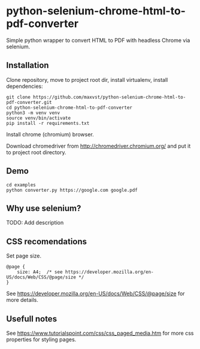 # python-selenium-chrome-html-to-pdf-converter
Simple python wrapper to convert HTML to PDF with headless Chrome via selenium.

## Installation
Clone repository, move to project root dir, install virtualenv, install dependencies:
```
git clone https://github.com/maxvst/python-selenium-chrome-html-to-pdf-converter.git
cd python-selenium-chrome-html-to-pdf-converter
python3 -m venv venv
source venv/bin/activate
pip install -r requirements.txt
```
Install chrome (chromium) browser.

Download chromedriver from http://chromedriver.chromium.org/ and put it to project root directory.

## Demo
```
cd examples
python converter.py https://google.com google.pdf
```

## Why use selenium?
TODO: Add description

## CSS recomendations

Set page size.
```
@page {
	size: A4;  /* see https://developer.mozilla.org/en-US/docs/Web/CSS/@page/size */
}
```
See https://developer.mozilla.org/en-US/docs/Web/CSS/@page/size for more details.

## Usefull notes
See https://www.tutorialspoint.com/css/css_paged_media.htm for more css properties for styling pages.

